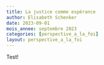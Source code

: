 ```yaml
---
title: La justice comme espérance
author: Elisabeth Schenker
date: 2023-09-01
mois_annee: septembre 2023
categories: [perspective_a_la_foi]
layout: perspective_a_la_foi
---
```

Test!
